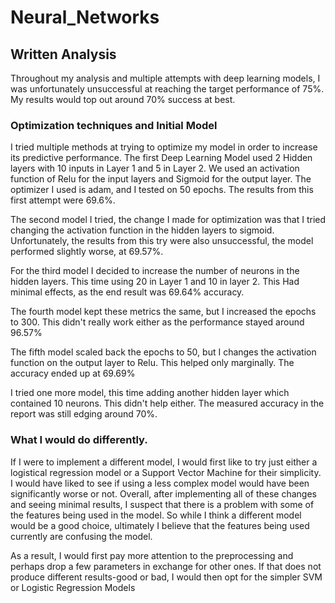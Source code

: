 # Neural_Networks

## Written Analysis
Throughout my analysis and multiple attempts with deep learning models, I was unfortunately unsuccessful at reaching the target performance of 75%. My results would top out around 70% success at best.

### Optimization techniques and Initial Model

I tried multiple methods at trying to optimize my model in order to increase its predictive performance. The first Deep Learning Model used 2 Hidden layers with 10 inputs in Layer 1 and 5 in Layer 2. We used an activation function of Relu for the input layers and Sigmoid for the output layer. The optimizer I used is adam, and I tested on 50 epochs. The results from this first attempt were 69.6%.

The second model I tried, the change I made for optimization was that I tried changing the activation function in the hidden layers to sigmoid. Unfortunately, the results from this try were also unsuccessful, the model performed slightly worse, at 69.57%.

For the third model I decided to increase the number of neurons in the hidden layers. This time using 20 in Layer 1 and 10 in layer 2. This Had minimal effects, as the end result was 69.64% accuracy.

The fourth model kept these metrics the same, but I increased the epochs to 300. This didn't really work either as the performance stayed around 96.57%

The fifth model scaled back the epochs to 50, but I changes the activation function on the output layer to Relu. This helped only marginally. The accuracy ended up at 69.69%

I tried one more model, this time adding another hidden layer which contained 10 neurons. This didn't help either. The measured accuracy in the report was still edging around 70%.

### What I would do differently.
If I were to implement a different model, I would first like to try just either a logistical regression model or a Support Vector Machine for their simplicity. I would have liked to see if using a less complex model would have been significantly worse or not. Overall, after implementing all of these changes and seeing minimal results, I suspect that there is a problem with some of the features being used in the model. So while I think a different model would be a good choice, ultimately I believe that the features being used currently are confusing the model.

As a result, I would first pay more attention to the preprocessing and perhaps drop a few parameters in exchange for other ones. If that does not produce different results-good or bad, I would then opt for the simpler SVM or Logistic Regression Models